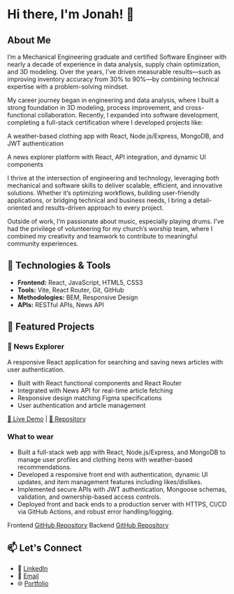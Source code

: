 # Hi there, I'm Jonah! 👋

## About Me
I’m a Mechanical Engineering graduate and certified Software Engineer with nearly a decade of experience in data analysis, supply chain optimization, and 3D modeling. Over the years, I’ve driven measurable results—such as improving inventory accuracy from 30% to 90%—by combining technical expertise with a problem-solving mindset.

My career journey began in engineering and data analysis, where I built a strong foundation in 3D modeling, process improvement, and cross-functional collaboration. Recently, I expanded into software development, completing a full-stack certification where I developed projects like:

A weather-based clothing app with React, Node.js/Express, MongoDB, and JWT authentication

A news explorer platform with React, API integration, and dynamic UI components

I thrive at the intersection of engineering and technology, leveraging both mechanical and software skills to deliver scalable, efficient, and innovative solutions. Whether it’s optimizing workflows, building user-friendly applications, or bridging technical and business needs, I bring a detail-oriented and results-driven approach to every project.

Outside of work, I’m passionate about music, especially playing drums. I’ve had the privilege of volunteering for my church’s worship team, where I combined my creativity and teamwork to contribute to meaningful community experiences.

## 🔧 Technologies & Tools
- **Frontend:** React, JavaScript, HTML5, CSS3
- **Tools:** Vite, React Router, Git, GitHub
- **Methodologies:** BEM, Responsive Design
- **APIs:** RESTful APIs, News API

## 🚀 Featured Projects

### 📰 News Explorer
A responsive React application for searching and saving news articles with user authentication.
- Built with React functional components and React Router
- Integrated with News API for real-time article fetching
- Responsive design matching Figma specifications
- User authentication and article management

[🔗 Live Demo](https://jonahsanpedro.github.io/news_explorer/#/) | [📁 Repository](https://github.com/jonahsanpedro/news_explorer)

### What to wear
- Built a full-stack web app with React, Node.js/Express, and MongoDB to manage user profiles and clothing items with weather-based recommendations.
- Developed a responsive front end with authentication, dynamic UI updates, and item management features including likes/dislikes.
- Implemented secure APIs with JWT authentication, Mongoose schemas, validation, and ownership-based access controls.
- Deployed front and back ends to a production server with HTTPS, CI/CD via GitHub Actions, and robust error handling/logging.

Frontend
[GitHub Repository](https://github.com/jonahsanpedro/se_project_react)
Backend
[GitHub Repository](https://github.com/jonahsanpedro/se_project_express)

## 📫 Let's Connect
- 💼 [LinkedIn](your-linkedin-url)
- 📧 [Email](mailto:your-email)
- 🌐 [Portfolio](your-portfolio-url)
